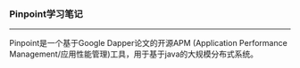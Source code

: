 ### Pinpoint学习笔记

---

Pinpoint是一个基于Google Dapper论文的开源APM \(Application Performance Management/应用性能管理\)工具，用于基于java的大规模分布式系统。

